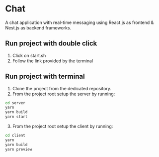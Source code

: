 # Chat

A chat application with real-time messaging using React.js as frontend & Nest.js as backend frameworks.

## Run project with double click
1. Click on start.sh
2. Follow the link provided by the terminal

## Run project with terminal
1. Clone the project from the dedicated repository.
2. From the project root setup the server by running:

```bash
cd server
yarn
yarn build
yarn start
```

3. From the project root setup the client by running:

```bash
cd client
yarn
yarn build
yarn preview
```

